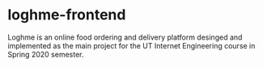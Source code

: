 # loghme-frontend

Loghme is an online food ordering and delivery platform desinged and implemented as the main project for the UT Internet Engineering course in Spring 2020 semester.
